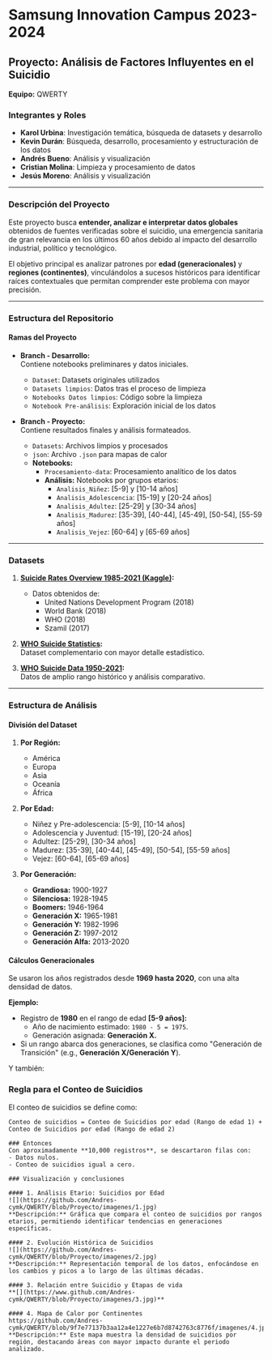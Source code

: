 # Samsung Innovation Campus 2023-2024  
## Proyecto: Análisis de Factores Influyentes en el Suicidio  

**Equipo:** QWERTY  

### Integrantes y Roles  
- **Karol Urbina**: Investigación temática, búsqueda de datasets y desarrollo  
- **Kevin Durán**: Búsqueda, desarrollo, procesamiento y estructuración de los datos  
- **Andrés Bueno**: Análisis y visualización  
- **Cristian Molina**: Limpieza y procesamiento de datos  
- **Jesús Moreno**: Análisis y visualización  

---

### Descripción del Proyecto  
Este proyecto busca **entender, analizar e interpretar datos globales** obtenidos de fuentes verificadas sobre el suicidio, una emergencia sanitaria de gran relevancia en los últimos 60 años debido al impacto del desarrollo industrial, político y tecnológico.  

El objetivo principal es analizar patrones por **edad (generacionales)** y **regiones (continentes)**, vinculándolos a sucesos históricos para identificar raíces contextuales que permitan comprender este problema con mayor precisión.  

---

### Estructura del Repositorio  

#### Ramas del Proyecto  
- **Branch - Desarrollo:**  
  Contiene notebooks preliminares y datos iniciales.  
  - `Dataset`: Datasets originales utilizados  
  - `Datasets limpios`: Datos tras el proceso de limpieza  
  - `Notebooks Datos limpios`: Código sobre la limpieza  
  - `Notebook Pre-análisis`: Exploración inicial de los datos  

- **Branch - Proyecto:**  
  Contiene resultados finales y análisis formateados.  
  - `Datasets`: Archivos limpios y procesados  
  - `json`: Archivo `.json` para mapas de calor  
  - **Notebooks:**  
    - `Procesamiento-data`: Procesamiento analítico de los datos  
    - **Análisis:** Notebooks por grupos etarios:  
      - `Analisis_Niñez`: [5-9] y [10-14 años]  
      - `Analisis_Adolescencia`: [15-19] y [20-24 años]  
      - `Analisis_Adultez`: [25-29] y [30-34 años]  
      - `Analisis_Madurez`: [35-39], [40-44], [45-49], [50-54], [55-59 años]  
      - `Analisis_Vejez`: [60-64] y [65-69 años]  

---

### Datasets  
1. **[Suicide Rates Overview 1985-2021 (Kaggle)](https://www.kaggle.com/datasets/omkargowda/suicide-rates-overview-1985-to-2021):**  
   - Datos obtenidos de:  
     - United Nations Development Program (2018)  
     - World Bank (2018)  
     - WHO (2018)  
     - Szamil (2017)  

2. **[WHO Suicide Statistics](https://www.kaggle.com/datasets/szamil/who-suicide-statistics/data):**  
   Dataset complementario con mayor detalle estadístico.  

3. **[WHO Suicide Data 1950-2021](https://www.kaggle.com/datasets/kumaranand05/who-suicide-data-1950-2021):**  
   Datos de amplio rango histórico y análisis comparativo.  

---

### Estructura de Análisis  

#### División del Dataset  
1. **Por Región:**  
   - América  
   - Europa  
   - Asia  
   - Oceanía  
   - África  

2. **Por Edad:**  
   - Niñez y Pre-adolescencia: [5-9], [10-14 años]  
   - Adolescencia y Juventud: [15-19], [20-24 años]  
   - Adultez: [25-29], [30-34 años]  
   - Madurez: [35-39], [40-44], [45-49], [50-54], [55-59 años]  
   - Vejez: [60-64], [65-69 años]  

3. **Por Generación:**  
   - **Grandiosa:** 1900-1927  
   - **Silenciosa:** 1928-1945  
   - **Boomers:** 1946-1964  
   - **Generación X:** 1965-1981  
   - **Generación Y:** 1982-1996  
   - **Generación Z:** 1997-2012  
   - **Generación Alfa:** 2013-2020  

#### Cálculos Generacionales  
Se usaron los años registrados desde **1969 hasta 2020**, con una alta densidad de datos.  

**Ejemplo:**  
- Registro de **1980** en el rango de edad **[5-9 años]:**  
  - Año de nacimiento estimado: `1980 - 5 = 1975`.  
  - Generación asignada: **Generación X.**  
- Si un rango abarca dos generaciones, se clasifica como "Generación de Transición" (e.g., **Generación X/Generación Y**).  

Y también:
### Regla para el Conteo de Suicidios  
El conteo de suicidios se define como:  

```plaintext
Conteo de suicidios = Conteo de Suicidios por edad (Rango de edad 1) + Conteo de Suicidios por edad (Rango de edad 2)

### Entonces  
Con aproximadamente **10,000 registros**, se descartaron filas con:  
- Datos nulos.  
- Conteo de suicidios igual a cero.  

### Visualización y conclusiones 

#### 1. Análisis Etario: Suicidios por Edad  
![](https://github.com/Andres-cymk/QWERTY/blob/Proyecto/imagenes/1.jpg) 
**Descripción:** Gráfica que compara el conteo de suicidios por rangos etarios, permitiendo identificar tendencias en generaciones específicas.  

#### 2. Evolución Histórica de Suicidios  
![](https://github.com/Andres-cymk/QWERTY/blob/Proyecto/imagenes/2.jpg)
**Descripción:** Representación temporal de los datos, enfocándose en los cambios y picos a lo largo de las últimas décadas.  

#### 3. Relación entre Suicidio y Etapas de vida  
**[](https://www.github.com/Andres-cymk/QWERTY/blob/Proyecto/imagenes/3.jpg)**

#### 4. Mapa de Calor por Continentes  
https://github.com/Andres-cymk/QWERTY/blob/9f7e77137b3aa12a4e1227e6b7d8742763c8776f/imagenes/4.jpg
**Descripción:** Este mapa muestra la densidad de suicidios por región, destacando áreas con mayor impacto durante el periodo analizado.  

